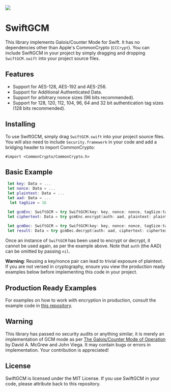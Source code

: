 ![](icon.png)

# SwiftGCM
This library implements Galois/Counter Mode for Swift.  It has no dependencies other than Apple's CommonCrypto (`CCCrypt`).  You can include SwiftGCM in your project by simply dragging and dropping `SwiftGCM.swift` into your project source files.

## Features
- Support for AES-128, AES-192 and AES-256.
- Support for Additional Authenticated Data.
- Support for arbitrary nonce sizes (96 bits recommended).
- Support for 128, 120, 112, 104, 96, 64 and 32 bit authentication tag sizes (128 bits recommended).

## Installing
To use SwiftGCM, simply drag `SwiftGCM.swift` into your project source files.  You will also need to include `Security.framework` in your code and add a bridging header to import CommonCrypto:
```
#import <CommonCrypto/CommonCrypto.h>
```

## Basic Example
```swift
 let key: Data = ...
 let nonce: Data = ...
 let plaintext: Data = ...
 let aad: Data = ...
  let tagSize = 16

 let gcmEnc: SwiftGCM = try SwiftGCM(key: key, nonce: nonce, tagSize:tagSize)
 let ciphertext: Data = try gcmEnc.encrypt(auth: aad, plaintext: plaintext)
 
 let gcmDec: SwiftGCM = try SwiftGCM(key: key, nonce: nonce, tagSize:tagSize)
 let result: Data = try gcmDec.decrypt(auth: aad, ciphertext: ciphertext)
```

Once an instance of `SwiftGCM` has been used to encrypt or decrypt, it cannot be used again, as per the example above.  Note that `auth` (the AAD) can be omitted by passing `nil`.

**Warning**: Reusing a key/nonce pair can lead to trivial exposure of plaintext.  If you are not versed in cryptography, ensure you view the production ready examples below before implementing this code in your project.

## Production Ready Examples
For examples on how to work with encryption in production, consult the example code in [this repository](https://github.com/luke-park/SecureCompatibleEncryptionExamples).

## Warning
This library has passed no security audits or anything similar, it is merely an implementation of GCM mode as per [The Galois/Counter Mode of Operation](http://citeseerx.ist.psu.edu/viewdoc/download?doi=10.1.1.694.695&rep=rep1&type=pdf) by David A. McGrew and John Viega.  It may contain bugs or errors in implementation.  Your contribution is appreciated!

## License
SwiftGCM is licensed under the MIT License.  If you use SwiftGCM in your code, please attribute back to this repository.
